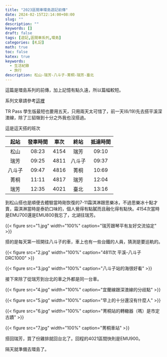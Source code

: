 ```yaml
---
title: "2023區間車環島遊記前傳"
date: 2024-02-15T22:14:00+08:00
slug: ""
description: ""
keywords: []
draft: false
tags: [遊記,區間車系列,環島]
categories: [札記]
math: true
toc: false
katex: true
keywords:
  - 生活紀錄
  - 旅行
description: 松山-瑞芳-八斗子-菁桐-瑞芳-臺北
---
```


這篇是環島系列的前傳，加上記憶有點久遠，所以篇幅較短。

系列文章請參考[這裡](https://achi-kyw.github.io/tags/%E7%92%B0%E5%B3%B6/)



TR Pass 學生版最短也要用五天，只用兩天太可惜了，前一天(6/19)先去搭平溪深澳線，除了三貂嶺到十分之外我也沒搭過。

這是這天搭的班次

| 起站 | 發車時間 | 車次 | 終站 | 抵達時間 |
| :---: | :---: | :---: | :---: | :---: |
| 松山 | 08:23 | 4154 | 瑞芳 | 09:10 |
| 瑞芳 | 09:25 | 4811 | 八斗子 | 09:37 |
| 八斗子 | 09:47 | 4816 | 菁桐 | 10:69 |
| 菁桐 | 11:11 | 4817 | 瑞芳 | 12:04 |
| 瑞芳 | 12:35 | 4021 | 臺北 | 13:16 |

到松山搭也是順便去體驗當時剛恢復的7-11霜淇淋跟思樂冰，不過思樂冰十點才賣，霜淇淋當時是泰奶口味的，個人覺得有點膩而且融化得有點快。4154次當時是EMU700還是EMU800我忘了，北湖往瑞芳。

{{< figure src="1.jpg" width="100%"  caption="瑞芳跟琴平有友好交流協定" >}}

搭的是每天第一班開往八斗子的車，車上也有一些台鐵的人員，猜測是要巡軌的。

{{< figure src="2.jpg" width="100%"  caption="4811次 平溪-八斗子 DRC1000" >}}

{{< figure src="3.jpg" width="100%"  caption="八斗子站的海很好看" >}}

接下來除了從瑞芳到台北的車之外都是同一台車。

{{< figure src="4.jpg" width="100%"  caption="宜蘭線跟深澳線的分歧點" >}}

{{< figure src="5.jpg" width="100%"  caption="早上的十分還沒有什麼人" >}}

{{< figure src="6.jpg" width="100%"  caption="菁桐站的轉轍器（嗎）是市定古蹟" >}}

{{< figure src="7.jpg" width="100%"  caption="菁桐車站" >}}

搭回瑞芳，買了份雞排就回台北了。回程的4021區間快則是EMU900。

隔天就準備去環島了。